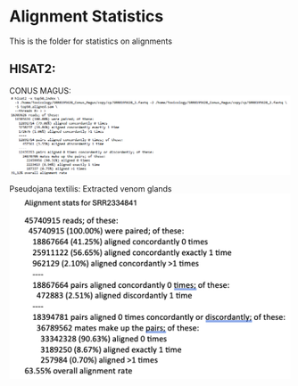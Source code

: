 # Alignment Statistics
This is the folder for statistics on alignments 


## HISAT2:

CONUS MAGUS:
![HISAT_CONUS_MAGUS](https://github.com/RIT-Environmental-Genomics/Toxin-Identification-Pipeline/blob/main/other/pngs/HISAT2_Conus_Magus.png)

Pseudojana textilis:
Extracted venom glands
![HISAT_23348481](https://github.com/RIT-Environmental-Genomics/Toxin-Identification-Pipeline/blob/main/other/pngs/SRR23348481.png)
